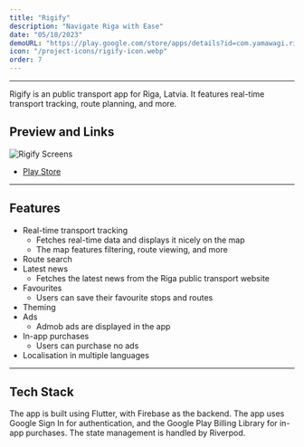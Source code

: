 ```yaml
---
title: "Rigify"
description: "Navigate Riga with Ease"
date: "05/18/2023"
demoURL: "https://play.google.com/store/apps/details?id=com.yamawagi.rigify"
icon: "/project-icons/rigify-icon.webp"
order: 7
---
```


---
Rigify is an public transport app for Riga, Latvia. It features real-time transport tracking, route planning, and more.

## Preview and Links

![Rigify Screens](/artboard2.png)

- [Play Store](https://play.google.com/store/apps/details?id=com.yamawagi.rigify)

---

## Features

- Real-time transport tracking
    - Fetches real-time data and displays it nicely on the map
    - The map features filtering, route viewing, and more
- Route search
- Latest news
    - Fetches the latest news from the Riga public transport website
- Favourites
    - Users can save their favourite stops and routes
- Theming
- Ads
    - Admob ads are displayed in the app
- In-app purchases
    - Users can purchase no ads
- Localisation in multiple languages

---

## Tech Stack

The app is built using Flutter, with Firebase as the backend. The app uses Google Sign In for authentication, and the Google Play Billing Library for in-app purchases. The state management is handled by Riverpod.